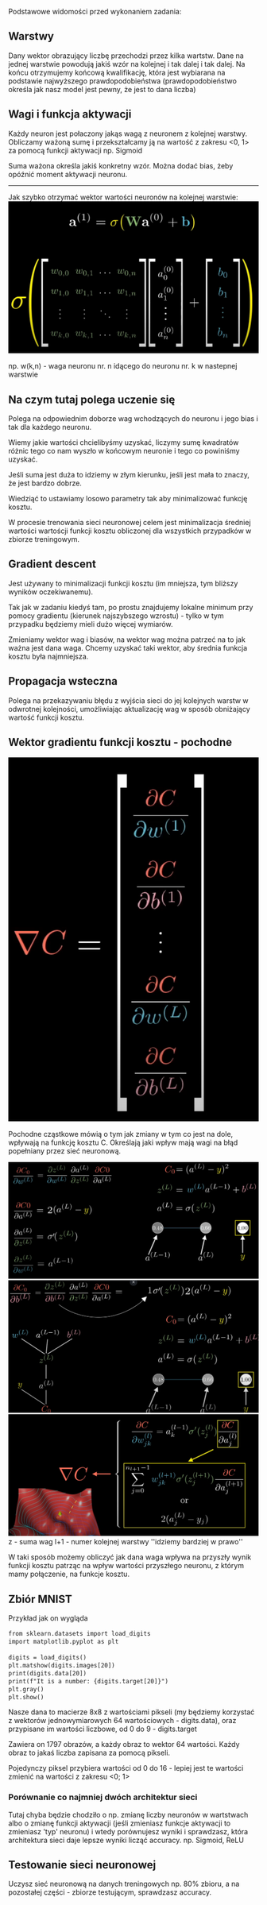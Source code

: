 Podstawowe widomości przed wykonaniem zadania:

## Warstwy

Dany wektor obrazujący liczbę przechodzi przez kilka wartstw.
Dane na jednej warstwie powodują jakiś wzór na kolejnej i tak dalej i tak dalej.
Na końcu otrzymujemy końcową kwalifikację, która jest wybiarana na podstawie najwyższego prawdopodobieństwa (prawdopodobieństwo określa jak nasz model jest pewny, że jest to dana liczba)

## Wagi i funkcja aktywacji

Każdy neuron jest połaczony jakąs wagą z neuronem z kolejnej warstwy.
Obliczamy ważoną sumę i przekształcamy ją na wartość z zakresu <0, 1> za pomocą funkcji aktywacji np. Sigmoid

Suma ważona określa jakiś konkretny wzór.
Można dodać bias, żeby opóźnić moment aktywacji neuronu.

---

Jak szybko otrzymać wektor wartości neuronów na kolejnej warstwie:
![](img/neurons_next_layer.png)

np. w(k,n) - waga neuronu nr. n idącego do neuronu nr. k w nastepnej warstwie

## Na czym tutaj polega uczenie się

Polega na odpowiednim doborze wag wchodzących do neuronu i jego bias i tak dla każdego neuronu.

Wiemy jakie wartości chcielibyśmy uzyskać, liczymy sumę kwadratów różnic tego co nam wyszło w końcowym neuronie i tego co powiniśmy uzyskać.

Jeśli suma jest duża to idziemy w złym kierunku, jeśli jest mała to znaczy, że jest bardzo dobrze.

Wiedziąć to ustawiamy losowo parametry tak aby minimalizować funkcję kosztu.

W procesie trenowania sieci neuronowej celem jest minimalizacja średniej wartości wartoścji funkcji kosztu obliczonej dla wszystkich przypadków w zbiorze treningowym.

## Gradient descent

Jest używany to minimalizacji funkcji kosztu (im mniejsza, tym bliższy wyników oczekiwanemu).

Tak jak w zadaniu kiedyś tam, po prostu znajdujemy lokalne minimum przy pomocy gradientu (kierunek najszybszego wzrostu) - tylko w tym przypadku będziemy mieli dużo więcej wymiarów.

Zmieniamy wektor wag i biasów, na wektor wag można patrzeć na to jak ważna jest dana waga. Chcemy uzyskać taki wektor, aby średnia funkcja kosztu była najmniejsza.

## Propagacja wsteczna

Polega na przekazywaniu błędu z wyjścia sieci do jej kolejnych warstw w odwrotnej kolejności, umożliwiając aktualizację wag w sposób obniżający wartość funkcji kosztu.

## Wektor gradientu funkcji kosztu - pochodne

![](img/derivatives.png)

Pochodne cząstkowe mówią o tym jak zmiany w tym co jest na dole, wpływają na funkcję kosztu C. Określają jaki wpływ mają wagi na błąd popełniany przez sieć neuronową.

![](img/single_der.png)
![](img/single_der_bias.png)
![](img/rec.png)
z - suma wag
l+1 - numer kolejnej warstwy ''idziemy bardziej w prawo''

W taki sposób możemy obliczyć jak dana waga wpływa na przyszły wynik funkcji kosztu patrząc na wpływ wartości przyszłego neuronu, z którym mamy połączenie, na funkcje kosztu.

## Zbiór MNIST

Przykład jak on wygląda

```
from sklearn.datasets import load_digits
import matplotlib.pyplot as plt

digits = load_digits()
plt.matshow(digits.images[20])
print(digits.data[20])
print(f"It is a number: {digits.target[20]}")
plt.gray()
plt.show()
```

Nasze dana to macierze 8x8 z wartościami pikseli (my będziemy korzystać z wektorów jednowymiarowych 64 wartościowych - digits.data), oraz przypisane
im wartości liczbowe, od 0 do 9 - digits.target

Zawiera on 1797 obrazów, a każdy obraz to wektor 64 wartości. Każdy
obraz to jakaś liczba zapisana za pomocą pikseli.

Pojedynczy piksel przybiera wartości od 0 do 16 - lepiej jest te wartości zmienić na wartości z zakresu <0; 1>

### Porównanie co najmniej dwóch architektur sieci

Tutaj chyba będzie chodziło o np. zmianę liczby neuronów w wartstwach albo o zmianę funkcji aktywacji (jeśli zmieniasz funkcje aktywacji to zmieniasz 'typ' neuronu) i wtedy porównujesz wyniki i sprawdzasz, która architektura sieci daje lepsze wyniki licząć accuracy.
np. Sigmoid, ReLU

## Testowanie sieci neuronowej

Uczysz sieć neuronową na danych treningowych np. 80% zbioru, a na pozostałej części - zbiorze testującym, sprawdzasz accuracy.
